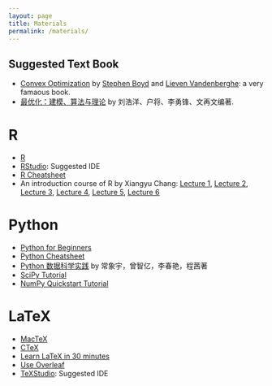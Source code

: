```yaml
---
layout: page
title: Materials
permalink: /materials/
---
```


## Suggested Text Book

* [Convex Optimization](https://stanford.edu/~boyd/cvxbook/bv_cvxbook.pdf) by [Stephen Boyd](http://www.stanford.edu/~boyd/) and [Lieven Vandenberghe](http://www.ee.ucla.edu/~vandenbe/): a very famaous book.
* [最优化：建模、算法与理论](http://bicmr.pku.edu.cn/~wenzw/optbook/opt1.pdf) by 刘浩洋、户将、李勇锋、文再文编著.

# R 

* [R](https://www.r-project.org/)
* [RStudio](https://www.rstudio.com/): Suggested IDE
* [R Cheatsheet](https://www.rstudio.com/resources/cheatsheets/)
* An introduction course of R by Xiangyu Chang: [Lecture 1](http://xiangyuchang.github.io/R2018/lecture1.html), [Lecture 2](http://xiangyuchang.github.io/R2018/lecture2.html), [Lecture 3](http://xiangyuchang.github.io/R2018/lecture3.html), [Lecture 4](http://xiangyuchang.github.io/R2018/lecture4.html), [Lecture 5](http://xiangyuchang.github.io/R2018/lecture5.html), [Lecture 6](http://xiangyuchang.github.io/R2018/lecture6.html) 

# Python
* [Python for Beginners](https://www.python.org/about/gettingstarted/)
* [Python Cheatsheet](https://www.datacamp.com/community/data-science-cheatsheets)
* [Python 数据科学实践](https://item.jd.com/12899568.html) by 常象宇，曾智亿，李春艳，程茜著
* [SciPy Tutorial](https://docs.scipy.org/doc/scipy-1.2.0/reference/tutorial/)
* [NumPy Quickstart Tutorial](https://docs.scipy.org/doc/numpy-1.15.4/user/quickstart.html)

# LaTeX

- [MacTeX](https://www.tug.org/mactex/)
- [CTeX](http://www.ctex.org/HomePage)
- [Learn LaTeX in 30 minutes](https://www.overleaf.com/learn/latex/Learn_LaTeX_in_30_minutes)
- [Use Overleaf](https://www.overleaf.com/learn/how-to/Creating_a_document_in_Overleaf)
- [TeXStudio](https://www.texstudio.org/): Suggested IDE

